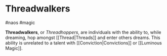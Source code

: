 # Threadwalkers
#naos #magic

**Threadwalkers**, or *Threadhoppers*, are individuals with the ability to, while dreaming, hop amongst [[Thread|Threads]] and enter others dreams. This ability is unrelated to a talent with [[Conviction|Convictions]] or [[Luminous Magic]].